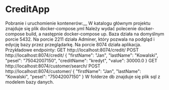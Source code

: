 # CreditApp
Pobranie i uruchomienie kontenerów:__
W katalogu głównym projektu znajduje się plik docker-compose.yml
Należy wydać polecenie docker-compose build, a następnie docker-compose up.
Baza działa na domyślnym porcie 5432.
Na porcie 2211 działa Adminer, który pozwala na podgląd i edycję bazy przez przeglądarkę.
Na porcie 8074 działa aplikacja.
Przykładowe endpointy:
GET http://localhost:8074/credit/
POST http://localhost:8074/credit/
{
        "firstName": "Jan",
        "lastName": "Kowalski",
        "pesel": "75042007150",
        "creditName": "kredyt",
        "value": 30000.0
}
GET http://localhost:8074/customer/search/
POST http://localhost:8074/customer/
{
        "firstName": "Jan",
        "lastName": "Kowalski",
        "pesel": "75042007150"
}
W folderze db znajduje się plik sql z modelem bazy danych.
